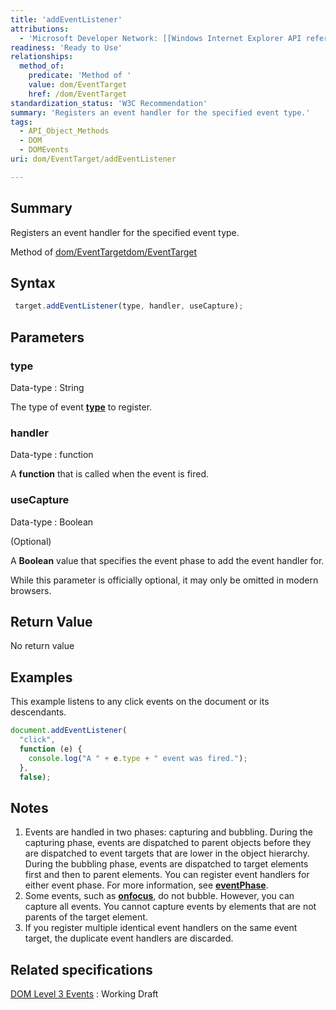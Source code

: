 ```yaml
---
title: 'addEventListener'
attributions:
  - 'Microsoft Developer Network: [[Windows Internet Explorer API reference](http://msdn.microsoft.com/en-us/library/ie/hh828809%28v=vs.85%29.aspx) Article]'
readiness: 'Ready to Use'
relationships:
  method_of:
    predicate: 'Method of '
    value: dom/EventTarget
    href: /dom/EventTarget
standardization_status: 'W3C Recommendation'
summary: 'Registers an event handler for the specified event type.'
tags:
  - API_Object_Methods
  - DOM
  - DOMEvents
uri: dom/EventTarget/addEventListener

---
```

## Summary

Registers an event handler for the specified event type.

Method of [dom/EventTarget](/dom/EventTarget)[dom/EventTarget](/dom/EventTarget)

## Syntax

``` js
 target.addEventListener(type, handler, useCapture);
```

## Parameters

### type

 Data-type
:   String

 The type of event [**type**](/dom/Event/type) to register.

### handler

 Data-type
:   function

 A **function** that is called when the event is fired.

### useCapture

 Data-type
:   Boolean

(Optional)

A **Boolean** value that specifies the event phase to add the event handler for.

While this parameter is officially optional, it may only be omitted in modern browsers.

## Return Value

No return value

## Examples

This example listens to any click events on the document or its descendants.

``` js
document.addEventListener(
  "click",
  function (e) {
    console.log("A " + e.type + " event was fired.");
  },
  false);
```

## Notes

1.  Events are handled in two phases: capturing and bubbling. During the capturing phase, events are dispatched to parent objects before they are dispatched to event targets that are lower in the object hierarchy. During the bubbling phase, events are dispatched to target elements first and then to parent elements. You can register event handlers for either event phase. For more information, see [**eventPhase**](/dom/Event/eventPhase).
2.  Some events, such as [**onfocus**](/dom/HTMLElement/focus), do not bubble. However, you can capture all events. You cannot capture events by elements that are not parents of the target element.
3.  If you register multiple identical event handlers on the same event target, the duplicate event handlers are discarded.

## Related specifications

[DOM Level 3 Events](http://www.w3.org/TR/DOM-Level-3-Events/)
:   Working Draft
